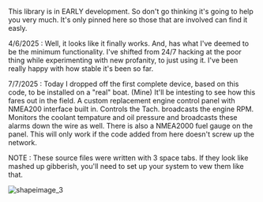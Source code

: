 
This library is in EARLY development. So don't go thinking it's going to help you very much. It's only pinned here so those that are involved can find it easly.

4/6/2025 : Well, it looks like it finally works. And, has what I've deemed to be the minimum functionality. I've shifted from 24/7 hacking at the poor thing while experimenting with new profanity, to just using it. I've been really happy with how stable it's been so far.

7/7/2025 : Today I dropped off the first complete device, based on this code, to be installed on a "real" boat. (Mine) It'll be intesting to see how this fares out in the field. A custom replacement engine control panel with NMEA200 interface built in. Controls the Tach. broadcasts the engine RPM. Monitors the coolant tempature and oil pressure and broadcasts these alarms down the wire as well. There is also a NMEA2000 fuel gauge on the panel. This will only work if the code added from here doesn't screw up the network.

NOTE : These source files were written with 3 space tabs. If they look like mashed up gibberish, you'll need to set up your system to vew them like that.

![shapeimage_3](https://github.com/user-attachments/assets/82ba38c7-53a3-4b72-9b72-ec2193f7e42e)
